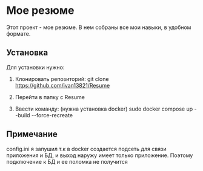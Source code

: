 # Мое резюме

Этот проект - мое резюме. В нем собраны все мои навыки, в удобном формате.

## Установка

Для установки нужно:

1. Клонировать репозиторий: 
git clone https://github.com/ivan13821/Resume

2. Перейти в папку с Resume

3. Ввести команду: (нужна установка docker)
sudo docker compose up --build --force-recreate


## Примечание

config.ini я запушил т.к в docker создается подсеть для связи приложения и БД, и выход наружу имеет только приложение. Поэтому подключение к БД и ее поломка не получится
